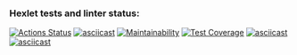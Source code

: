 ### Hexlet tests and linter status:
[![Actions Status](https://github.com/Eric-tech777/python-project-50/actions/workflows/hexlet-check.yml/badge.svg)](https://github.com/Eric-tech777/python-project-50/actions)
[![asciicast](https://asciinema.org/a/k6wASgXXksXP8fTweq7EeZUEY.svg)](https://asciinema.org/a/k6wASgXXksXP8fTweq7EeZUEY)
[![Maintainability](https://api.codeclimate.com/v1/badges/957f4c9a0d7cf059a926/maintainability)](https://codeclimate.com/github/Eric-tech777/python-project-50/maintainability)
[![Test Coverage](https://api.codeclimate.com/v1/badges/957f4c9a0d7cf059a926/test_coverage)](https://codeclimate.com/github/Eric-tech777/python-project-50/test_coverage)
[![asciicast](https://asciinema.org/a/KEzkz2aKeiYyMfaW9TugRfeYQ.svg)](https://asciinema.org/a/KEzkz2aKeiYyMfaW9TugRfeYQ)
[![asciicast](https://asciinema.org/a/rMCQGGqVO7AILHynWd5YsZ5RR.svg)](https://asciinema.org/a/rMCQGGqVO7AILHynWd5YsZ5RR)

